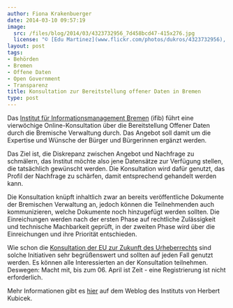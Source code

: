 ```yaml
---
author: Fiona Krakenbuerger
date: 2014-03-10 09:57:19
image:
  src: /files/blog/2014/03/4323732956_7d458bcd47-415x276.jpg
  license: "© [Edu Martinez](www.flickr.com/photos/dukros/4323732956), Creative Commons 2.0"
layout: post
tags:
- Behörden
- Bremen
- Offene Daten
- Open Government
- Transparenz
title: Konsultation zur Bereitstellung offener Daten in Bremen
type: post
---
```

Das [Institut für Informationsmanagement Bremen](http://www.ifib.de) (ifib) führt eine vierwöchige Online-Konsultation über die Bereitstellung Offener Daten durch die Bremische Verwaltung durch. Das Angebot soll damit um die Expertise und Wünsche der Bürger und Bürgerinnen ergänzt werden.

Das Ziel ist, die Diskrepanz zwischen Angebot und Nachfrage zu schmälern, das Institut möchte also jene Datensätze zur Verfügung stellen, die tatsächlich gewünscht werden. Die Konsultation wird dafür genutzt, das Profil der Nachfrage zu schärfen, damit entsprechend gehandelt werden kann. 

Die Konsultation knüpft inhaltlich zwar an bereits veröffentliche Dokumente der Bremischen Verwaltung an, jedoch können die Teilnehmenden auch kommunizieren, welche Dokumente noch hinzugefügt werden sollten. Die Einreichungen werden nach der ersten Phase auf rechtliche Zulässigkeit und technische Machbarkeit geprüft, in der zweiten Phase wird über die Einreichungen und ihre Priorität entschieden. 

Wie schon die [Konsultation der EU zur Zukunft des Urheberrechts](http://irights.info/webschau/eu-kommission-offentliche-konsultation-zur-zukunft-des-europaischen-urheberrechts/20077) sind solche Initiativen sehr begrüßenswert und sollten auf jeden Fall genutzt werden. Es können alle Interessierten an der Konsultation teilnehmen. Deswegen: Macht mit, bis zum 06. April ist Zeit - eine Registrierung ist nicht erforderlich. 

Mehr Informationen gibt es [hier](Konsultation%20f%C3%BCr%20ein%20bedarfsgerechtes%20Open%20Data%20Angebot%20in%20Bremen) auf dem Weblog des Instituts von Herbert Kubicek.